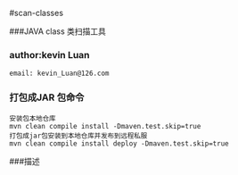 #scan-classes

###JAVA class 类扫描工具

### author:kevin Luan
	email: kevin_Luan@126.com

### 打包成JAR 包命令
	安装包本地仓库
	mvn clean compile install -Dmaven.test.skip=true
	打包成jar包安装到本地仓库并发布到远程私服
	mvn clean compile install deploy -Dmaven.test.skip=true
###描述


